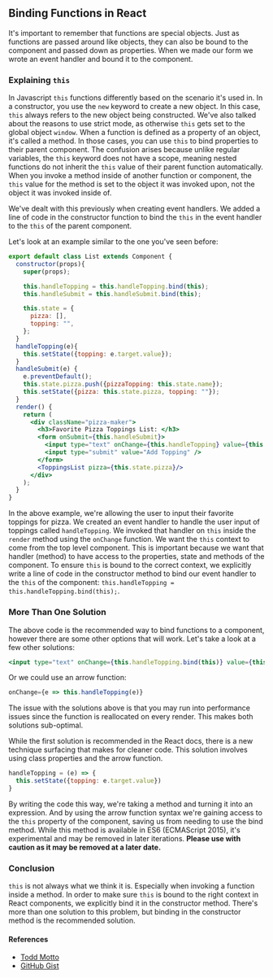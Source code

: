 ## Binding Functions in React

It's important to remember that functions are special objects. Just as functions are passed around like objects, they can also be bound to the component and passed down as properties. When we made our form we wrote an event handler and bound it to the component.

### Explaining `this`

In Javascript `this` functions differently based on the scenario it's used in. In a constructor, you use the `new` keyword to create a new object. In this case, `this` always refers to the new object being constructed. We've also talked about the reasons to use strict mode, as otherwise `this` gets set to the global object `window`. When a function is defined as a property of an object, it's called a method. In those cases, you can use `this` to bind properties to their parent component. The confusion arises because unlike regular variables, the `this` keyword does not have a scope, meaning nested functions do not inherit the `this` value of their parent function automatically. When you invoke a method inside of another function or component, the `this` value for the method is set to the object it was invoked upon, not the object it was invoked inside of.

We've dealt with this previously when creating event handlers. We added a line of code in the constructor function to bind the `this` in the event handler to the `this` of the parent component.

Let's look at an example similar to the one you've seen before:

```jsx
export default class List extends Component {
  constructor(props){
    super(props);

    this.handleTopping = this.handleTopping.bind(this);
    this.handleSubmit = this.handleSubmit.bind(this);

    this.state = {
      pizza: [],
      topping: "",
    };
  }
  handleTopping(e){
    this.setState({topping: e.target.value});
  }
  handleSubmit(e) {
    e.preventDefault();
    this.state.pizza.push({pizzaTopping: this.state.name});
    this.setState({pizza: this.state.pizza, topping: ""});
  }
  render() {
    return (
      <div className="pizza-maker">
        <h3>Favorite Pizza Toppings List: </h3>
        <form onSubmit={this.handleSubmit}>
          <input type="text" onChange={this.handleTopping} value={this.state.topping}/>
          <input type="submit" value="Add Topping" />
        </form>
        <ToppingsList pizza={this.state.pizza}/>
      </div>
    );
  }
}

```

In the above example, we're allowing the user to input their favorite toppings for pizza. We created an event handler to handle the user input of toppings called `handleTopping`. We invoked that handler on `this` inside the `render` method using the `onChange` function. We want the `this` context to come from the top level component. This is important because we want that handler (method) to have access to the properties, state and methods of the component. To ensure `this` is bound to the correct context, we explicitly write a line of code in the constructor method to bind our event handler to the `this` of the component: `this.handleTopping = this.handleTopping.bind(this);`.

### More Than One Solution

The above code is the recommended way to bind functions to a component, however there are some other options that will work. Let's take a look at a few other solutions:

```jsx
<input type="text" onChange={this.handleTopping.bind(this)} value={this.state.topping}/>
```

Or we could use an arrow function:

```jsx
onChange={e => this.handleTopping(e)}
```

The issue with the solutions above is that you may run into performance issues since the function is reallocated on every render. This makes both solutions sub-optimal.

While the first solution is recommended in the React docs, there is a new technique surfacing that makes for cleaner code. This solution involves using class properties and the arrow function.

```jsx
handleTopping = (e) => {
  this.setState({topping: e.target.value})
}
```

By writing the code this way, we're taking a method and turning it into an expression. And by using the arrow function syntax we're gaining access to the `this` property of the component, saving us from needing to use the bind method. While this method is available in ES6 (ECMAScript 2015), it's experimental and may be removed in later iterations. **Please use with caution as it may be removed at a later date.**


### Conclusion

`this` is not always what we think it is. Especially when invoking a function inside a method. In order to make sure `this` is bound to the right context in React components, we explicitly bind it in the constructor method. There's more than one solution to this problem, but binding in the constructor method is the recommended solution.

#### References

- [Todd Motto](https://toddmotto.com/understanding-the-this-keyword-in-javascript/)
- [GitHub Gist](https://gist.github.com/amitai10/adb66d6faa714e8c3cdb94946bb98356)

